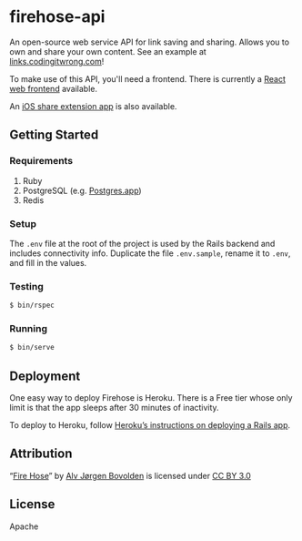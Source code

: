 # firehose-api

An open-source web service API for link saving and sharing. Allows you to own and share your own content. See an example at [links.codingitwrong.com](https://links.codingitwrong.com)!

To make use of this API, you'll need a frontend. There is currently a [React web frontend](https://github.com/CodingItWrong/firehose-web) available.

An [iOS share extension app](https://github.com/CodingItWrong/Hydrant) is also available.

## Getting Started

### Requirements

1. Ruby
1. PostgreSQL (e.g. [Postgres.app][postgres-app])
1. Redis

### Setup

The `.env` file at the root of the project is used by the Rails backend and includes connectivity info. Duplicate the file `.env.sample`, rename it to `.env`, and fill in the values.

### Testing

```sh
$ bin/rspec
```

### Running

```sh
$ bin/serve
```

## Deployment

One easy way to deploy Firehose is Heroku. There is a Free tier whose only limit is that the app sleeps after 30 minutes of inactivity.

To deploy to Heroku, follow [Heroku’s instructions on deploying a Rails app](https://devcenter.heroku.com/articles/getting-started-with-rails5).

## Attribution

“[Fire Hose](https://thenounproject.com/term/fire-hose/14726/)” by [Alv Jørgen Bovolden](https://thenounproject.com/Alvbovo/) is licensed under [CC BY 3.0](https://creativecommons.org/licenses/by/3.0/)

## License

Apache

[postgres-app]: http://postgresapp.com
[foreman]: https://github.com/ddollar/foreman

